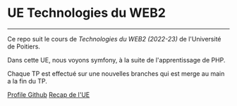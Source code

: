 # UE Technologies du WEB2 
---

Ce repo suit le cours de *Technologies du WEB2 (2022-23)* de l'Université de Poitiers. 

Dans cette UE, nous voyons symfony, à la suite de l'apprentissage de PHP. 

Chaque TP est effectué sur une nouvelles branches qui est merge au main a la fin du TP. 



[Profile Github](https://github.com/MikaelPecyna)
[Recap de l'UE ](https://formations.univ-poitiers.fr/fr/index/licence-XA/licence-XA/licence-informatique-JB1Y4088/l3-parcours-informatique-JB1Y5EW2/technologies-du-web-cote-serveur-JB1YISDE.html)
